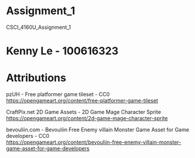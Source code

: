 # Assignment_1
 CSCI_4160U_Assignment_1
  
# Kenny Le - 100616323  

# Attributions  
  
pzUH - Free platformer game tileset - CC0  
https://opengameart.org/content/free-platformer-game-tileset  

CraftPix.net 2D Game Assets - 2D Game Mage Character Sprite  
https://opengameart.org/content/2d-game-mage-character-sprite
  
bevouliin.com - Bevouliin Free Enemy villain Monster Game Asset for Game developers - CC0  
https://opengameart.org/content/bevouliin-free-enemy-villain-monster-game-asset-for-game-developers  
